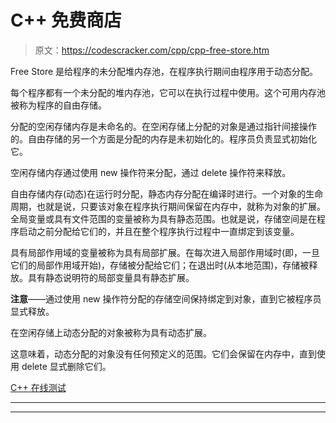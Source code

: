 # C++ 免费商店

> 原文：<https://codescracker.com/cpp/cpp-free-store.htm>

Free Store 是给程序的未分配堆内存池，在程序执行期间由程序用于动态分配。

每个程序都有一个未分配的堆内存池，它可以在执行过程中使用。这个可用内存池被称为程序的自由存储。

分配的空闲存储内存是未命名的。在空闲存储上分配的对象是通过指针间接操作的。自由存储的另一个方面是分配的内存是未初始化的。程序员负责显式初始化它。

空闲存储内存通过使用 new 操作符来分配，通过 delete 操作符来释放。

自由存储内存(动态)在运行时分配，静态内存分配在编译时进行。一个对象的生命周期，也就是说，只要该对象在程序执行期间保留在内存中，就称为对象的扩展。全局变量或具有文件范围的变量被称为具有静态范围。也就是说，存储空间是在程序启动之前分配给它们的，并且在整个程序执行过程中一直绑定到该变量。

具有局部作用域的变量被称为具有局部扩展。在每次进入局部作用域时(即，一旦它们的局部作用域开始)，存储被分配给它们；在退出时(从本地范围)，存储被释放。具有静态说明符的局部变量具有静态扩展。

**注意**——通过使用 new 操作符分配的存储空间保持绑定到对象，直到它被程序员显式释放。

在空闲存储上动态分配的对象被称为具有动态扩展。

这意味着，动态分配的对象没有任何预定义的范围。它们会保留在内存中，直到使用 delete 显式删除它们。

[C++ 在线测试](/exam/showtest.php?subid=3)

* * *

* * *
